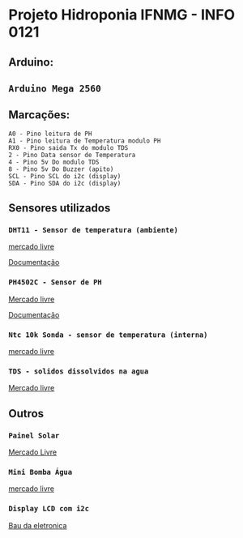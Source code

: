 # Projeto Hidroponia IFNMG - INFO 0121

## Arduino:

## `Arduino Mega 2560`

## Marcações:

    A0 - Pino leitura de PH
    A1 - Pino leitura de Temperatura modulo PH
    RX0 - Pino saida Tx do modulo TDS
    2 - Pino Data sensor de Temperatura
    4 - Pino 5v Do modulo TDS
    8 - Pino 5v Do Buzzer (apito)
    SCL - Pino SCL do i2c (display)
    SDA - Pino SDA do i2c (display)

## Sensores utilizados

### `DHT11 - Sensor de temperatura (ambiente)`
[mercado livre](https://produto.mercadolivre.com.br/MLB-1858464511-sensor-de-temperatura-e-umidade-dht11-arduino-raspberry-pi-_JM#reco_item_pos=0&reco_backend=recomm-platform_v2p_univb&reco_backend_type=low_level&reco_client=vip-v2p&reco_id=b8e02eca-cc1c-4d08-a2a9-b53f6974c094)

[Documentação](https://github.com/dhrubasaha08/DHT11)
    
### `PH4502C - Sensor de PH`
[Mercado livre](https://produto.mercadolivre.com.br/MLB-1320756403-modulo-sensor-ph-eletrodo-sonda-bnc-arduino-_JM)

[Documentação](https://github.com/nthnn/PH4502C-Sensor)
    
### `Ntc 10k Sonda - sensor de temperatura (interna)`
[mercado livre](https://produto.mercadolivre.com.br/MLB-3722751900-sensor-de-temperatura-ntc-10k-sonda-3-metros-para-arduino-_JM)

### `TDS - solidos dissolvidos na agua`
[Mercado livre](https://produto.mercadolivre.com.br/MLB-1786924532-sensor-tds-ppm-ec-arduino-rasppi-pic-termo-compensado-_JM)


## Outros

### `Painel Solar`
[Mercado Livre](https://produto.mercadolivre.com.br/MLB-1946596090-painel-placa-com-fio-solar-6v-1w-200ma-110x60mm-mini-_JM)

### `Mini Bomba Água`
[mercado livre](https://produto.mercadolivre.com.br/MLB-2138024544-mini-bomba-agua-submersa-p-arduino-3v-a-6v-dc-120l-micro-_JM)

### `Display LCD com i2c`
[Bau da eletronica](https://www.baudaeletronica.com.br/produto/display-lcd-16x2-azul-com-modulo-adaptador-i2c.html?utm_source=Site&utm_medium=GoogleMerchant&utm_campaign=GoogleMerchant&gclid=CjwKCAjwp8OpBhAFEiwAG7NaEpFondlA_RidiDYMefffeIkruxp6DHAKugGD9_VZOPNtNlO3OUO32hoC8wgQAvD_BwE)

